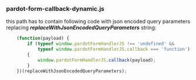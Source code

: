 ### pardot-form-callback-dynamic.js

this path has to contain following code with json encoded query parameters replacing ___replaceWithJsonEncodedQueryParameters___ string:
```js
    (function(payload) {
        if (typeof window.pardotFormHandlerJS !== 'undefined' &&
        	typeof window.pardotFormHandlerJS.callback === 'function')
        {
            window.pardotFormHandlerJS.callback(payload);
        }
    })(replaceWithJsonEncodedQueryParameters);
```

